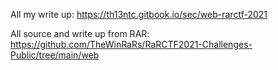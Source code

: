 All my write up: https://th13ntc.gitbook.io/sec/web-rarctf-2021

All source and write up from RAR: https://github.com/TheWinRaRs/RaRCTF2021-Challenges-Public/tree/main/web
